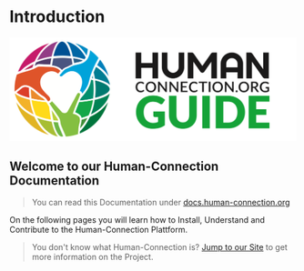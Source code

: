 # Introduction

![Human-Connection](.gitbook/assets/hc-guide-2x.png)

## Welcome to our Human-Connection Documentation

> You can read this Documentation under [docs.human-connection.org](https://docs.human-connection.org)

On the following pages you will learn how to Install, Understand and Contribute to the Human-Connection Plattform.

> You don't know what Human-Connection is? [Jump to our Site](https://human-connection.org) to get more information on the Project.

